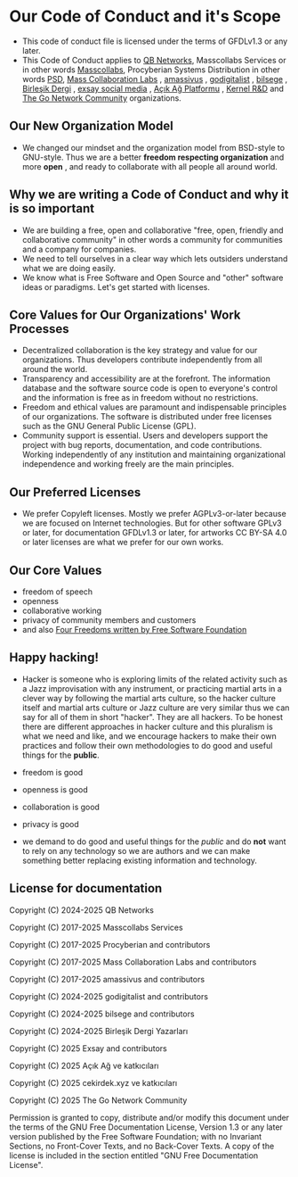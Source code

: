# Our Code of Conduct and it's Scope

* This code of conduct file is licensed under the terms of GFDLv1.3 or any later. 
* This Code of Conduct applies to [QB Networks](https://source.masscollabs.xyz/qbnetworks), Masscollabs Services or in other words [Masscollabs](https://source.masscollabs.xyz/masscollabs), Procyberian Systems Distribution in other words [PSD](https://source.masscollabs.xyz/procyberian), [Mass Collaboration Labs](https://source.masscollabs.xyz/masscollaborationlabs) , [amassivus](https://source.masscollabs.xyz/amassivus) , [godigitalist](https://source.masscollabs.xyz/godigitalist) , [bilsege](https://source.masscollabs.xyz/bilsege) , [Birleşik Dergi](https://source.masscollabs.xyz/birlesikxyz) , [exsay social media](https://source.masscollabs.xyz/exsayxyz) , [Açık Ağ Platformu](https://source.masscollabs.xyz/acikag) , [Kernel R&D](https://source.masscollabs.xyz/cekirdekxyz) and [The Go Network Community](https://source.masscollabs.xyz/the-go-network) organizations.

## Our New Organization Model

* We changed our mindset and the organization model from BSD-style to GNU-style. Thus we are a better **freedom respecting organization** and more **open** , and ready to collaborate with all people all around world.

## Why we are writing a Code of Conduct and why it is so important

* We are building a free, open and collaborative "free, open, friendly and collaborative community" in other words a community for communities and a company for companies.
* We need to tell ourselves in a clear way which lets outsiders understand what we are doing easily.
* We know what is Free Software and Open Source and "other" software ideas or paradigms. Let's get started with licenses.

## Core Values for Our Organizations' Work Processes

* Decentralized collaboration is the key strategy and value for our organizations. Thus developers contribute independently from all around the world.
* Transparency and accessibility are at the forefront. The information database and the software source code is open to everyone's control and the information is free as in freedom without no restrictions.
* Freedom and ethical values ​​are paramount and indispensable principles of our organizations. The software is distributed under free licenses such as the GNU General Public License (GPL).
* Community support is essential. Users and developers support the project with bug reports, documentation, and code contributions. Working independently of any institution and maintaining organizational independence and working freely are the main principles.

## Our Preferred Licenses

* We prefer Copyleft licenses. Mostly we prefer AGPLv3-or-later because we are focused on Internet technologies. But for other software GPLv3 or later, for documentation GFDLv1.3 or later, for artworks CC BY-SA 4.0 or later licenses are what we prefer for our own works. 

## Our Core Values

* freedom of speech
* openness
* collaborative working
* privacy of community members and customers
* and also [Four Freedoms written by Free Software Foundation](https://www.gnu.org/philosophy/free-sw.en.html)

## Happy hacking!

* Hacker is someone who is exploring limits of the related activity such as a Jazz improvisation with any instrument, or practicing martial arts in a clever way by following the martial arts culture, so the hacker culture itself and martial arts culture or Jazz culture are very similar thus we can say for all of them in short "hacker". They are all hackers. To be honest there are different approaches in hacker culture and this pluralism is what we need and like, and we encourage hackers to make their own practices and follow their own methodologies to do good and useful things for the **public**. 

* freedom is good
* openness is good
* collaboration is good
* privacy is good
* we demand to do good and useful things for the *public* and do **not** want to rely on any technology so we are authors and we can make something better replacing existing information and technology.

## License for documentation

Copyright (C) 2024-2025 QB Networks

Copyright (C) 2017-2025 Masscollabs Services

Copyright (C) 2017-2025 Procyberian and contributors

Copyright (C) 2017-2025 Mass Collaboration Labs and contributors

Copyright (C) 2017-2025 amassivus and contributors

Copyright (C) 2024-2025 godigitalist and contributors

Copyright (C) 2024-2025 bilsege and contributors

Copyright (C) 2024-2025 Birleşik Dergi Yazarları

Copyright (C) 2025 Exsay and contributors

Copyright (C) 2025 Açık Ağ ve katkıcıları

Copyright (C) 2025 cekirdek.xyz ve katkıcıları

Copyright (C) 2025 The Go Network Community

Permission is granted to copy, distribute and/or modify this document
under the terms of the GNU Free Documentation License, Version 1.3
or any later version published by the Free Software Foundation;
with no Invariant Sections, no Front-Cover Texts, and no Back-Cover Texts.
A copy of the license is included in the section entitled "GNU
Free Documentation License".
